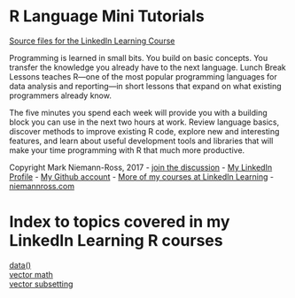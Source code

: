 # R Language Mini Tutorials
[Source files for the LinkedIn Learning Course](http://niemannross.com/link/rlunchlessons)

Programming is learned in small bits. You build on basic concepts. You transfer the knowledge you already have to the next language. Lunch Break Lessons teaches R—one of the most popular programming languages for data analysis and reporting—in short lessons that expand on what existing programmers already know.

The five minutes you spend each week will provide you with a building block you can use in the next two hours at work. Review language basics, discover methods to improve existing R code, explore new and interesting features, and learn about useful development tools and libraries that will make your time programming with R that much more productive.

Copyright Mark Niemann-Ross, 2017 - [join the discussion](https://groups.google.com/d/forum/r-for-data-science-lunchbreak-lessons) - [My LinkedIn Profile](https://www.linkedin.com/in/markniemannross/) - [My Github account](https://github.com/mnr) - [More of my courses at LinkedIn Learning](https://linkedin-learning.pxf.io/mnr) - [niemannross.com](http://www.niemannross.com)

# Index to topics covered in my LinkedIn Learning R courses

[data()](https://linkedin-learning.pxf.io/rwkly_dataSets)  
[vector math](https://linkedin-learning.pxf.io/rweekly_vectormath)  
[vector subsetting](https://linkedin-learning.pxf.io/rweekly_subset)
